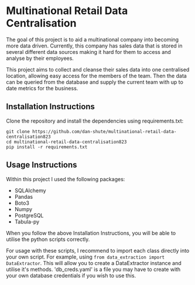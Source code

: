 # Multinational Retail Data Centralisation

The goal of this project is to aid a multinational company into becoming more data driven. Currently, this company has sales data that is stored in several different data sources making it hard for them to access and analyse by their employees. 

This project aims to collect and cleanse their sales data into one centralised location, allowing easy access for the members of the team. Then the data can be queried from the database and supply the current team with up to date metrics for the business.

## Installation Instructions
Clone the repository and install the dependencies using requirements.txt:
```
git clone https://github.com/dan-shute/multinational-retail-data-centralisation823 
cd multinational-retail-data-centralisation823
pip install -r requirements.txt
```

## Usage Instructions
Within this project I used the following packages:
- SQLAlchemy
- Pandas
- Boto3
- Numpy
- PostgreSQL
- Tabula-py

When you follow the above Installation Instructions, you will be able to utilise the python scripts correctly.

For usage with these scripts, I recommend to import each class directly into your own script. For example, using ```from data_extraction import DataExtractor```. This will allow you to create a DataExtractor instance and utilise it's methods. 'db_creds.yaml' is a file you may have to create with your own database credentials if you wish to use this. 